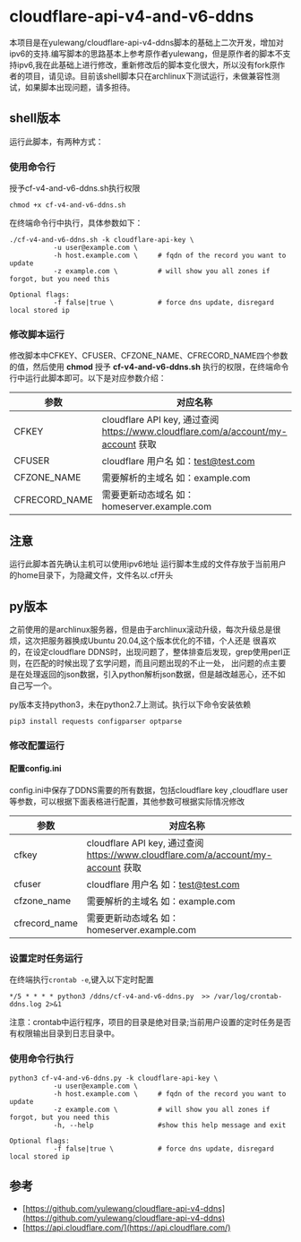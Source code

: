 # cloudflare-api-v4-and-v6-ddns

本项目是在yulewang/cloudflare-api-v4-ddns脚本的基础上二次开发，增加对ipv6的支持.编写脚本的思路基本上参考原作者yulewang，但是原作者的脚本不支持ipv6,我在此基础上进行修改，重新修改后的脚本变化很大，所以没有fork原作者的项目，请见谅。目前该shell脚本只在archlinux下测试运行，未做兼容性测试，如果脚本出现问题，请多担待。

## shell版本
运行此脚本，有两种方式：
### 使用命令行
授予cf-v4-and-v6-ddns.sh执行权限    
```
chmod +x cf-v4-and-v6-ddns.sh
```
在终端命令行中执行，具体参数如下：
```
./cf-v4-and-v6-ddns.sh -k cloudflare-api-key \
           -u user@example.com \
           -h host.example.com \     # fqdn of the record you want to update
           -z example.com \          # will show you all zones if forgot, but you need this

Optional flags:
           -f false|true \           # force dns update, disregard local stored ip
```

### 修改脚本运行
修改脚本中CFKEY、CFUSER、CFZONE_NAME、CFRECORD_NAME四个参数的值，然后使用 **chmod** 授予 **cf-v4-and-v6-ddns.sh** 执行的权限，在终端命令行中运行此脚本即可。以下是对应参数介绍：         

| 参数 | 对应名称 |
| ---- | ---- |
| CFKEY  | cloudflare API key, 通过查阅 https://www.cloudflare.com/a/account/my-account 获取|
| CFUSER | cloudflare 用户名 如：test@test.com |
| CFZONE_NAME | 需要解析的主域名 如：example.com |
| CFRECORD_NAME  | 需要更新动态域名 如：homeserver.example.com|

## 注意
运行此脚本首先确认主机可以使用ipv6地址
运行脚本生成的文件存放于当前用户的home目录下，为隐藏文件，文件名以.cf开头

## py版本
之前使用的是archlinux服务器，但是由于archlinux滚动升级，每次升级总是很烦，这次把服务器换成Ubuntu 20.04,这个版本优化的不错，个人还是
很喜欢的，在设定cloudflare DDNS时，出现问题了，整体排查后发现，grep使用perl正则，在匹配的时候出现了玄学问题，而且问题出现的不止一处，
出问题的点主要是在处理返回的json数据，引入python解析json数据，但是越改越恶心，还不如自己写一个。

py版本支持python3，未在python2.7上测试。执行以下命令安装依赖
```
pip3 install requests configparser optparse
```
### 修改配置运行
#### 配置config.ini
config.ini中保存了DDNS需要的所有数据，包括cloudflare key ,cloudflare user等参数，可以根据下面表格进行配置，其他参数可根据实际情况修改

| 参数 | 对应名称 |
| ---- | ---- |
| cfkey  | cloudflare API key, 通过查阅 https://www.cloudflare.com/a/account/my-account 获取|
| cfuser | cloudflare 用户名 如：test@test.com |
| cfzone_name | 需要解析的主域名 如：example.com |
| cfrecord_name  | 需要更新动态域名 如：homeserver.example.com|

### 设置定时任务运行
在终端执行`crontab -e`,键入以下定时配置
```
*/5 * * * * python3 /ddns/cf-v4-and-v6-ddns.py  >> /var/log/crontab-ddns.log 2>&1
```
注意：crontab中运行程序，项目的目录是绝对目录;当前用户设置的定时任务是否有权限输出目录到日志目录中。

### 使用命令行执行
```
python3 cf-v4-and-v6-ddns.py -k cloudflare-api-key \
           -u user@example.com \
           -h host.example.com \     # fqdn of the record you want to update
           -z example.com \          # will show you all zones if forgot, but you need this
           -h, --help                #show this help message and exit

Optional flags:
           -f false|true \           # force dns update, disregard local stored ip
```

## 参考
- [https://github.com/yulewang/cloudflare-api-v4-ddns](https://github.com/yulewang/cloudflare-api-v4-ddns)
- [https://api.cloudflare.com/](https://api.cloudflare.com/)
